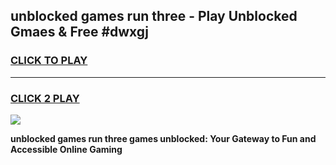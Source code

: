 
## unblocked games run three - Play Unblocked Gmaes & Free #dwxgj
<h3>
<a href="https://news.freeplayer.one?title=unblocked_games_run_three&ref=26F">CLICK TO PLAY</a></h3>
<hr>

<h3>
<a href="https://news.freeplayer.one?title=unblocked_games_run_three&ref=26F">CLICK 2 PLAY</a>
  
</h3>

<a href="https://news.freeplayer.one?title=unblocked_games_run_three&ref=26F/"><img src="https://clearcache.store/games.png"></a>


**unblocked games run three games unblocked: Your Gateway to Fun and Accessible Online Gaming**
